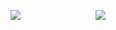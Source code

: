 ![](https://files.catbox.moe/tfotw6.png)
ㅤㅤㅤㅤㅤㅤㅤㅤㅤ![](https://komarev.com/ghpvc/?username=eriis&label=✦&color=00000)


<!--
**hxuntedluv/hxuntedluv** is a ✨ _special_ ✨ repository because its `README.md` (this file) appears on your GitHub profile.

Here are some ideas to get you started:

- 🔭 I’m currently working on ...
- 🌱 I’m currently learning ...
- 👯 I’m looking to collaborate on ...
- 🤔 I’m looking for help with ...
- 💬 Ask me about ...
- 📫 How to reach me: ...
- 😄 Pronouns: ...
- ⚡ Fun fact: ...
-->
